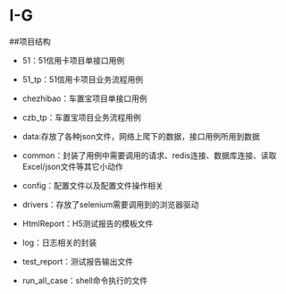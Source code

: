 # I-G
##项目结构


- 51：51信用卡项目单接口用例
- 51_tp：51信用卡项目业务流程用例
- chezhibao：车置宝项目单接口用例
- czb_tp：车置宝项目业务流程用例
- data:存放了各种json文件，网络上爬下的数据，接口用例所用到数据


- common：封装了用例中需要调用的请求、redis连接、数据库连接、读取Excel/json文件等其它小动作
- config：配置文件以及配置文件操作相关
- drivers：存放了selenium需要调用到的浏览器驱动
- HtmlReport：H5测试报告的模板文件
- log：日志相关的封装
- test_report：测试报告输出文件


- run_all_case：shell命令执行的文件
